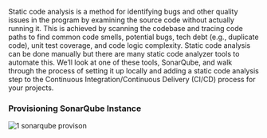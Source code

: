 Static code analysis is a method for identifying bugs and other quality issues in the program by examining the source code without actually running it. This is achieved by scanning the codebase and tracing code paths to find common code smells, potential bugs, tech debt (e.g., duplicate code), unit test coverage, and code logic complexity. Static code analysis can be done manually but there are many static code analyzer tools to automate this. We’ll look at one of these tools, SonarQube, and walk through the process of setting it up locally and adding a static code analysis step to the Continuous Integration/Continuous Delivery (CI/CD) process for your projects.

### Provisioning SonarQube Instance

![1 sonarqube provison](https://user-images.githubusercontent.com/58173938/206370112-a27858e0-d295-4914-b2fb-b287ee9bfa6e.png)

